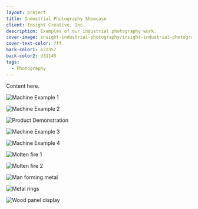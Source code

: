 ```yaml
---
layout: project
title: Industrial Photography Showcase
client: Insight Creative, Inc.
description: Examples of our industrial photography work.
cover-image: insight-industrial-photography/insight-industrial-photography-molten
cover-text-color: fff
back-color1: e22357
back-color2: d31145
tags:
  - Photography
---
```


Content here.

<div class="images">
<img class="half first fit" data-aos="fade-up" data-featherlight="/img/projects/insight-industrial-photography/insight-industrial-photography-machine-3.jpg"
alt="Machine Example 1" src="/img/projects/insight-industrial-photography/insight-industrial-photography-machine-3.jpg"
srcset="/img/projects/insight-industrial-photography/insight-industrial-photography-machine-3-2400.jpg 2400w,
/img/projects/insight-industrial-photography/insight-industrial-photography-machine-3-1800.jpg 1800w,
/img/projects/insight-industrial-photography/insight-industrial-photography-machine-3-1200.jpg 1200w,
/img/projects/insight-industrial-photography/insight-industrial-photography-machine-3-900.jpg 900w,
/img/projects/insight-industrial-photography/insight-industrial-photography-machine-3-600.jpg 600w,
/img/projects/insight-industrial-photography/insight-industrial-photography-machine-3-400.jpg 400w" />

<img class="half last fit" data-aos="fade-up" data-featherlight="/img/projects/insight-industrial-photography/insight-industrial-photography-machine-4.jpg"
alt="Machine Example 2" src="/img/projects/insight-industrial-photography/insight-industrial-photography-machine-4.jpg"
srcset="/img/projects/insight-industrial-photography/insight-industrial-photography-machine-4-2400.jpg 2400w,
/img/projects/insight-industrial-photography/insight-industrial-photography-machine-4-1800.jpg 1800w,
/img/projects/insight-industrial-photography/insight-industrial-photography-machine-4-1200.jpg 1200w,
/img/projects/insight-industrial-photography/insight-industrial-photography-machine-4-900.jpg 900w,
/img/projects/insight-industrial-photography/insight-industrial-photography-machine-4-600.jpg 600w,
/img/projects/insight-industrial-photography/insight-industrial-photography-machine-4-400.jpg 400w" />

<img class="full fit" data-aos="fade-up" data-featherlight="/img/projects/insight-industrial-photography/insight-industrial-photography-product-demonstration.jpg"
alt="Product Demonstration" src="/img/projects/insight-industrial-photography/insight-industrial-photography-product-demonstration.jpg"
srcset="/img/projects/insight-industrial-photography/insight-industrial-photography-product-demonstration-2400.jpg 2400w,
/img/projects/insight-industrial-photography/insight-industrial-photography-product-demonstration-1800.jpg 1800w,
/img/projects/insight-industrial-photography/insight-industrial-photography-product-demonstration-1200.jpg 1200w,
/img/projects/insight-industrial-photography/insight-industrial-photography-product-demonstration-900.jpg 900w,
/img/projects/insight-industrial-photography/insight-industrial-photography-product-demonstration-600.jpg 600w,
/img/projects/insight-industrial-photography/insight-industrial-photography-product-demonstration-400.jpg 400w" />

<img class="half first fit" data-aos="fade-up" data-featherlight="/img/projects/insight-industrial-photography/insight-industrial-photography-machine-1.jpg"
alt="Machine Example 3" src="/img/projects/insight-industrial-photography/insight-industrial-photography-machine-1.jpg"
srcset="/img/projects/insight-industrial-photography/insight-industrial-photography-machine-1-2400.jpg 2400w,
/img/projects/insight-industrial-photography/insight-industrial-photography-machine-1-1800.jpg 1800w,
/img/projects/insight-industrial-photography/insight-industrial-photography-machine-1-1200.jpg 1200w,
/img/projects/insight-industrial-photography/insight-industrial-photography-machine-1-900.jpg 900w,
/img/projects/insight-industrial-photography/insight-industrial-photography-machine-1-600.jpg 600w,
/img/projects/insight-industrial-photography/insight-industrial-photography-machine-1-400.jpg 400w" />

<img class="half last fit" data-aos="fade-up" data-featherlight="/img/projects/insight-industrial-photography/insight-industrial-photography-machine-2.jpg"
alt="Machine Example 4" src="/img/projects/insight-industrial-photography/insight-industrial-photography-machine-2.jpg"
srcset="/img/projects/insight-industrial-photography/insight-industrial-photography-machine-2-2400.jpg 2400w,
/img/projects/insight-industrial-photography/insight-industrial-photography-machine-2-1800.jpg 1800w,
/img/projects/insight-industrial-photography/insight-industrial-photography-machine-2-1200.jpg 1200w,
/img/projects/insight-industrial-photography/insight-industrial-photography-machine-2-900.jpg 900w,
/img/projects/insight-industrial-photography/insight-industrial-photography-machine-2-600.jpg 600w,
/img/projects/insight-industrial-photography/insight-industrial-photography-machine-2-400.jpg 400w" />

<img class="full fit" data-aos="fade-up" data-featherlight="/img/projects/insight-industrial-photography/insight-industrial-photography-molten-3.jpg"
alt="Molten fire 1" src="/img/projects/insight-industrial-photography/insight-industrial-photography-molten-3.jpg"
srcset="/img/projects/insight-industrial-photography/insight-industrial-photography-molten-3-2400.jpg 2400w,
/img/projects/insight-industrial-photography/insight-industrial-photography-molten-3-1800.jpg 1800w,
/img/projects/insight-industrial-photography/insight-industrial-photography-molten-3-1200.jpg 1200w,
/img/projects/insight-industrial-photography/insight-industrial-photography-molten-3-900.jpg 900w,
/img/projects/insight-industrial-photography/insight-industrial-photography-molten-3-600.jpg 600w,
/img/projects/insight-industrial-photography/insight-industrial-photography-molten-3-400.jpg 400w" />

<img class="half first fit" data-aos="fade-up" data-featherlight="/img/projects/insight-industrial-photography/insight-industrial-photography-molten.jpg"
alt="Molten fire 2" src="/img/projects/insight-industrial-photography/insight-industrial-photography-molten.jpg"
srcset="/img/projects/insight-industrial-photography/insight-industrial-photography-molten-2400.jpg 2400w,
/img/projects/insight-industrial-photography/insight-industrial-photography-molten-1800.jpg 1800w,
/img/projects/insight-industrial-photography/insight-industrial-photography-molten-1200.jpg 1200w,
/img/projects/insight-industrial-photography/insight-industrial-photography-molten-900.jpg 900w,
/img/projects/insight-industrial-photography/insight-industrial-photography-molten-600.jpg 600w,
/img/projects/insight-industrial-photography/insight-industrial-photography-molten-400.jpg 400w" />

<img class="half last fit" data-aos="fade-up" data-featherlight="/img/projects/insight-industrial-photography/insight-industrial-photography-molten-2.jpg"
alt="Man forming metal" src="/img/projects/insight-industrial-photography/insight-industrial-photography-molten-2.jpg"
srcset="/img/projects/insight-industrial-photography/insight-industrial-photography-molten-2-2400.jpg 2400w,
/img/projects/insight-industrial-photography/insight-industrial-photography-molten-2-1800.jpg 1800w,
/img/projects/insight-industrial-photography/insight-industrial-photography-molten-2-1200.jpg 1200w,
/img/projects/insight-industrial-photography/insight-industrial-photography-molten-2-900.jpg 900w,
/img/projects/insight-industrial-photography/insight-industrial-photography-molten-2-600.jpg 600w,
/img/projects/insight-industrial-photography/insight-industrial-photography-molten-2-400.jpg 400w" />

<img class="half first fit" data-aos="fade-up" data-featherlight="/img/projects/insight-industrial-photography/insight-industrial-photography-rings.jpg"
alt="Metal rings" src="/img/projects/insight-industrial-photography/insight-industrial-photography-rings.jpg"
srcset="/img/projects/insight-industrial-photography/insight-industrial-photography-rings-2400.jpg 2400w,
/img/projects/insight-industrial-photography/insight-industrial-photography-rings-1800.jpg 1800w,
/img/projects/insight-industrial-photography/insight-industrial-photography-rings-1200.jpg 1200w,
/img/projects/insight-industrial-photography/insight-industrial-photography-rings-900.jpg 900w,
/img/projects/insight-industrial-photography/insight-industrial-photography-rings-600.jpg 600w,
/img/projects/insight-industrial-photography/insight-industrial-photography-rings-400.jpg 400w" />

<img class="half last fit" data-aos="fade-up" data-featherlight="/img/projects/insight-industrial-photography/insight-industrial-photography-panel-display.jpg"
alt="Wood panel display" src="/img/projects/insight-industrial-photography/insight-industrial-photography-panel-display.jpg"
srcset="/img/projects/insight-industrial-photography/insight-industrial-photography-panel-display-2400.jpg 2400w,
/img/projects/insight-industrial-photography/insight-industrial-photography-panel-display-1800.jpg 1800w,
/img/projects/insight-industrial-photography/insight-industrial-photography-panel-display-1200.jpg 1200w,
/img/projects/insight-industrial-photography/insight-industrial-photography-panel-display-900.jpg 900w,
/img/projects/insight-industrial-photography/insight-industrial-photography-panel-display-600.jpg 600w,
/img/projects/insight-industrial-photography/insight-industrial-photography-panel-display-400.jpg 400w" />

</div>
